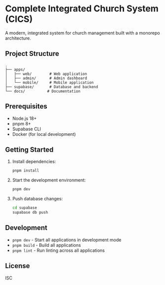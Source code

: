 # Complete Integrated Church System (CICS)

A modern, integrated system for church management built with a monorepo architecture.

## Project Structure

```
.
├── apps/
│   ├── web/        # Web application
│   ├── admin/      # Admin dashboard
│   └── mobile/     # Mobile application
├── supabase/       # Database and backend
└── docs/          # Documentation
```

## Prerequisites

- Node.js 18+
- pnpm 8+
- Supabase CLI
- Docker (for local development)

## Getting Started

1. Install dependencies:
   ```bash
   pnpm install
   ```

2. Start the development environment:
   ```bash
   pnpm dev
   ```

3. Push database changes:
   ```bash
   cd supabase
   supabase db push
   ```

## Development

- `pnpm dev` - Start all applications in development mode
- `pnpm build` - Build all applications
- `pnpm lint` - Run linting across all applications

## License

ISC 